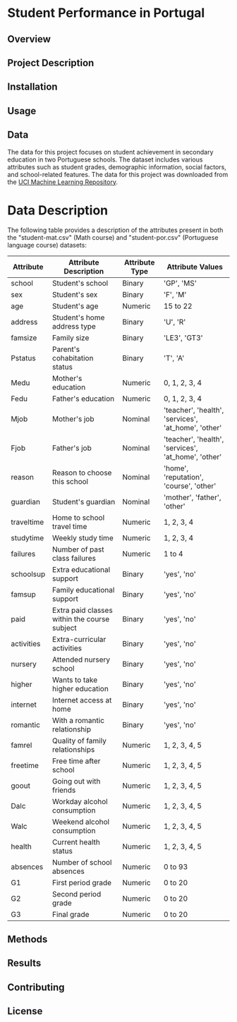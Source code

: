 # Student Performance in Portugal

## Overview


## Project Description


## Installation


## Usage


## Data
The data for this project focuses on student achievement in secondary education in two Portuguese schools. The dataset includes various attributes such as student grades, demographic information, social factors, and school-related features. The data for this project was downloaded from the [UCI Machine Learning Repository](https://archive.ics.uci.edu/dataset/320/student+performance).

# Data Description

The following table provides a description of the attributes present in both the "student-mat.csv" (Math course) and "student-por.csv" (Portuguese language course) datasets:

| Attribute  | Attribute Description                                                                       | Attribute Type | Attribute Values                            |
|------------|-------------------------------------------------------------------------------------------|----------------|---------------------------------------------|
| school     | Student's school         | Binary         | 'GP', 'MS'                                  |
| sex        | Student's sex                                       | Binary         | 'F', 'M'                                    |
| age        | Student's age                                                 | Numeric        | 15 to 22                                    |
| address    | Student's home address type                          | Binary         | 'U', 'R'                                    |
| famsize    | Family size               | Binary         | 'LE3', 'GT3'                                |
| Pstatus    | Parent's cohabitation status              | Binary         | 'T', 'A'                                    |
| Medu       | Mother's education  | Numeric | 0, 1, 2, 3, 4                               |
| Fedu       | Father's education  | Numeric | 0, 1, 2, 3, 4                               |
| Mjob       | Mother's job  | Nominal | 'teacher', 'health', 'services', 'at_home', 'other' |
| Fjob       | Father's job  | Nominal | 'teacher', 'health', 'services', 'at_home', 'other' |
| reason     | Reason to choose this school  | Nominal | 'home', 'reputation', 'course', 'other'      |
| guardian   | Student's guardian                              | Nominal        | 'mother', 'father', 'other'                  |
| traveltime | Home to school travel time | Numeric | 1, 2, 3, 4                                  |
| studytime  | Weekly study time  | Numeric | 1, 2, 3, 4                                  |
| failures   | Number of past class failures                              | Numeric        | 1 to 4                                      |
| schoolsup  | Extra educational support                                            | Binary         | 'yes', 'no'                                |
| famsup     | Family educational support                                          | Binary         | 'yes', 'no'                                |
| paid       | Extra paid classes within the course subject      | Binary         | 'yes', 'no'                                |
| activities | Extra-curricular activities                                          | Binary         | 'yes', 'no'                                |
| nursery    | Attended nursery school                                               | Binary         | 'yes', 'no'                                |
| higher     | Wants to take higher education                                        | Binary         | 'yes', 'no'                                |
| internet   | Internet access at home                                              | Binary         | 'yes', 'no'                                |
| romantic   | With a romantic relationship                                         | Binary         | 'yes', 'no'                                |
| famrel     | Quality of family relationships            | Numeric        | 1, 2, 3, 4, 5                              |
| freetime   | Free time after school                      | Numeric        | 1, 2, 3, 4, 5                              |
| goout      | Going out with friends                      | Numeric        | 1, 2, 3, 4, 5                              |
| Dalc       | Workday alcohol consumption                 | Numeric        | 1, 2, 3, 4, 5                              |
| Walc       | Weekend alcohol consumption               | Numeric        | 1, 2, 3, 4, 5                              |
| health     | Current health status                       | Numeric        | 1, 2, 3, 4, 5                              |
| absences   | Number of school absences                                        | Numeric        | 0 to 93                                    |
| G1         | First period grade                                               | Numeric        | 0 to 20                                    |
| G2         | Second period grade                                               | Numeric        | 0 to 20                                    |
| G3         | Final grade                                        | Numeric        | 0 to 20                                    |


## Methods


## Results


## Contributing


## License

